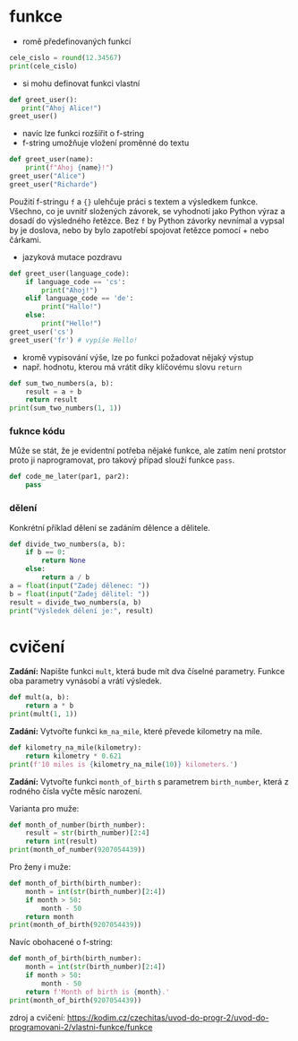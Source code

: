 # funkce
- romě předefinovaných funkcí
```python 
cele_cislo = round(12.34567)
print(cele_cislo)
```
- si mohu definovat funkci vlastní
```python
def greet_user():
   print("Ahoj Alice!")
greet_user()
``` 

- navíc lze funkci rozšířit o f-string
- f-string umožňuje vložení proměnné do textu
```python
def greet_user(name): 
    print(f"Ahoj {name}!")
greet_user("Alice")
greet_user("Richarde")
```
Použití f-stringu `f` a `{}` ulehčuje práci s textem a výsledkem funkce. Všechno, co je uvnitř složených závorek, se vyhodnotí jako Python výraz a dosadí do výsledného řetězce. Bez `f` by Python závorky nevnímal a vypsal by je doslova, nebo by bylo zapotřebí spojovat řetězce pomocí + nebo čárkami.  

- jazyková mutace pozdravu
```python
def greet_user(language_code):
    if language_code == 'cs':
        print("Ahoj!")
    elif language_code == 'de':
        print("Hallo!")
    else:
        print("Hello!")
greet_user('cs')
greet_user('fr') # vypíše Hello!
``` 

- kromě vypisování výše, lze po funkci požadovat nějaký výstup
- např. hodnotu, kterou má vrátit díky klíčovému slovu `return`
```python
def sum_two_numbers(a, b):
    result = a + b
    return result
print(sum_two_numbers(1, 1))
```

### fuknce kódu
Může se stát, že je evidentní potřeba nějaké funkce, ale zatím není protstor proto ji naprogramovat, pro takový případ slouží funkce `pass`.  
```python
def code_me_later(par1, par2):
    pass
```

### dělení
Konkrétní příklad dělení se zadáním dělence a dělitele.  
```python
def divide_two_numbers(a, b):
    if b == 0:
        return None
    else:
        return a / b
a = float(input("Zadej dělenec: "))
b = float(input("Zadej dělitel: "))
result = divide_two_numbers(a, b)
print("Výsledek dělení je:", result)
```

# cvičení
**Zadání:** Napište funkci `mult`, která bude mít dva číselné parametry. Funkce oba parametry vynásobí a vrátí výsledek.  
```python
def mult(a, b):
    return a * b
print(mult(1, 1))
```

**Zadání:** Vytvořte funkci `km_na_mile`, které převede kilometry na míle.  
```python
def kilometry_na_mile(kilometry):
    return kilometry * 0.621
print(f'10 miles is {kilometry_na_mile(10)} kilometers.')
``` 

**Zadání:** Vytvořte funkci `month_of_birth` s parametrem `birth_number`, která z rodného čísla vyčte měsíc narození.  

Varianta pro muže:  
```python
def month_of_number(birth_number):
    result = str(birth_number)[2:4]
    return int(result)
print(month_of_number(9207054439))
```

Pro ženy i muže:  
```python
def month_of_birth(birth_number):
    month = int(str(birth_number)[2:4])
    if month > 50:
        month - 50
    return month
print(month_of_birth(9207054439))
```

Navíc obohacené o f-string:  
```python
def month_of_birth(birth_number):
    month = int(str(birth_number)[2:4])
    if month > 50:
        month - 50
    return f'Month of birth is {month}.'
print(month_of_birth(9207054439))
```

zdroj a cvičení: https://kodim.cz/czechitas/uvod-do-progr-2/uvod-do-programovani-2/vlastni-funkce/funkce

